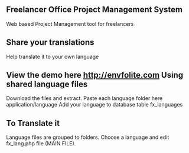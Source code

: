Freelancer Office Project Management System
--------------------

Web based Project Management tool for freelancers

Share your translations
--------------------
Help translate it to your own language

View the demo here http://envfolite.com
Using shared language files
--------------------
Download the files and extract.
Paste each language folder here application/language
Add your language to database table fx_languages

To Translate it
--------------------
Language files are grouped to folders. 
Choose a language and edit fx_lang.php file (MAIN FILE).